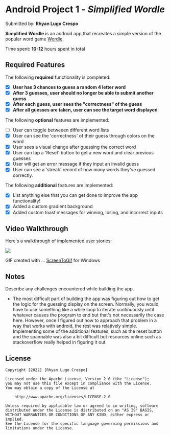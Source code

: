 # Android Project 1 - *Simplified Wordle*

Submitted by: **Rhyan Lugo Crespo**

**Simplified Wordle** is an android app that recreates a simple version of the popular word game [Wordle](https://www.nytimes.com/games/wordle/index.html). 

Time spent: **10-12** hours spent in total

## Required Features

The following **required** functionality is completed:

- [x] **User has 3 chances to guess a random 4 letter word**
- [x] **After 3 guesses, user should no longer be able to submit another guess**
- [x] **After each guess, user sees the "correctness" of the guess**
- [x] **After all guesses are taken, user can see the target word displayed**

The following **optional** features are implemented:

- [ ] User can toggle betweeen different word lists
- [x] User can see the 'correctness' of their guess through colors on the word 
- [x] User sees a visual change after guessing the correct word
- [x] User can tap a 'Reset' button to get a new word and clear previous guesses
- [x] User will get an error message if they input an invalid guess
- [x] User can see a 'streak' record of how many words they've guessed correctly.

The following **additional** features are implemented:

* [x] List anything else that you can get done to improve the app functionality!
* [x] Added a custom gradient background 
* [x] Added custom toast messages for winning, losing, and incorrect inputs

## Video Walkthrough

Here's a walkthrough of implemented user stories:

![](https://github.com/Rhyanlugo/Project-1-Wordle/blob/master/Wordle.gif)

<!-- Replace this with whatever GIF tool you used! -->
GIF created with ...  [ScreenToGif](https://www.screentogif.com/) for Windows
<!-- Recommended tools:
[Kap](https://getkap.co/) for macOS
[ScreenToGif](https://www.screentogif.com/) for Windows
[peek](https://github.com/phw/peek) for Linux. -->

## Notes

Describe any challenges encountered while building the app.
- The most difficult part of building the app was figuring out how to get the logic for the guessing 
display on the screen. Normally, you would have to use something like a while loop to iterate continuously 
until whatever causes the program to end but that's not necessarily the case here. However, once I figured 
out how to approach that problem in a way that works with android, the rest was relatively simple. 
Implementing some of the additional features, such as the reset button and the spannable was also a bit difficult
but resources online such as stackoverflow really helped in figuring it out.

## License

    Copyright [2022] [Rhyan Lugo Crespo]

    Licensed under the Apache License, Version 2.0 (the "License");
    you may not use this file except in compliance with the License.
    You may obtain a copy of the License at

        http://www.apache.org/licenses/LICENSE-2.0

    Unless required by applicable law or agreed to in writing, software
    distributed under the License is distributed on an "AS IS" BASIS,
    WITHOUT WARRANTIES OR CONDITIONS OF ANY KIND, either express or implied.
    See the License for the specific language governing permissions and
    limitations under the License.
